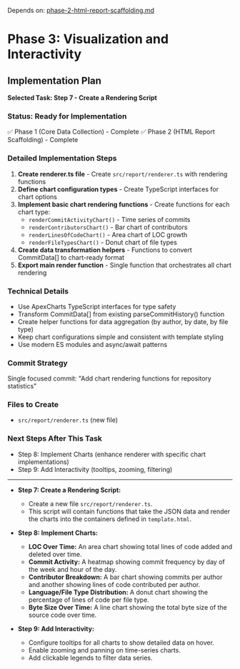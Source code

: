 Depends on: [phase-2-html-report-scaffolding.md](phase-2-html-report-scaffolding.md)

# Phase 3: Visualization and Interactivity

## Implementation Plan

**Selected Task: Step 7 - Create a Rendering Script**

### Status: Ready for Implementation
✅ Phase 1 (Core Data Collection) - Complete
✅ Phase 2 (HTML Report Scaffolding) - Complete

### Detailed Implementation Steps
1. **Create renderer.ts file** - Create `src/report/renderer.ts` with rendering functions
2. **Define chart configuration types** - Create TypeScript interfaces for chart options
3. **Implement basic chart rendering functions** - Create functions for each chart type:
   - `renderCommitActivityChart()` - Time series of commits
   - `renderContributorsChart()` - Bar chart of contributors
   - `renderLinesOfCodeChart()` - Area chart of LOC growth
   - `renderFileTypesChart()` - Donut chart of file types
4. **Create data transformation helpers** - Functions to convert CommitData[] to chart-ready format
5. **Export main render function** - Single function that orchestrates all chart rendering

### Technical Details
- Use ApexCharts TypeScript interfaces for type safety
- Transform CommitData[] from existing parseCommitHistory() function
- Create helper functions for data aggregation (by author, by date, by file type)
- Keep chart configurations simple and consistent with template styling
- Use modern ES modules and async/await patterns

### Commit Strategy
Single focused commit: "Add chart rendering functions for repository statistics"

### Files to Create
- `src/report/renderer.ts` (new file)

### Next Steps After This Task
- Step 8: Implement Charts (enhance renderer with specific chart implementations)
- Step 9: Add Interactivity (tooltips, zooming, filtering)

---

*   **Step 7: Create a Rendering Script:**
    *   Create a new file `src/report/renderer.ts`.
    *   This script will contain functions that take the JSON data and render the charts into the containers defined in `template.html`.

*   **Step 8: Implement Charts:**
    *   **LOC Over Time:** An area chart showing total lines of code added and deleted over time.
    *   **Commit Activity:** A heatmap showing commit frequency by day of the week and hour of the day.
    *   **Contributor Breakdown:** A bar chart showing commits per author and another showing lines of code contributed per author.
    *   **Language/File Type Distribution:** A donut chart showing the percentage of lines of code per file type.
    *   **Byte Size Over Time:** A line chart showing the total byte size of the source code over time.

*   **Step 9: Add Interactivity:**
    *   Configure tooltips for all charts to show detailed data on hover.
    *   Enable zooming and panning on time-series charts.
    *   Add clickable legends to filter data series.
